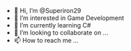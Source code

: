 - 👋 Hi, I’m @Superiron29
- 👀 I’m interested in Game Development
- 🌱 I’m currently learning C#
- 💞️ I’m looking to collaborate on ...
- 📫 How to reach me ...

<!---
Superiron29/Superiron29 is a ✨ special ✨ repository because its `README.md` (this file) appears on your GitHub profile.
You can click the Preview link to take a look at your changes.
--->
